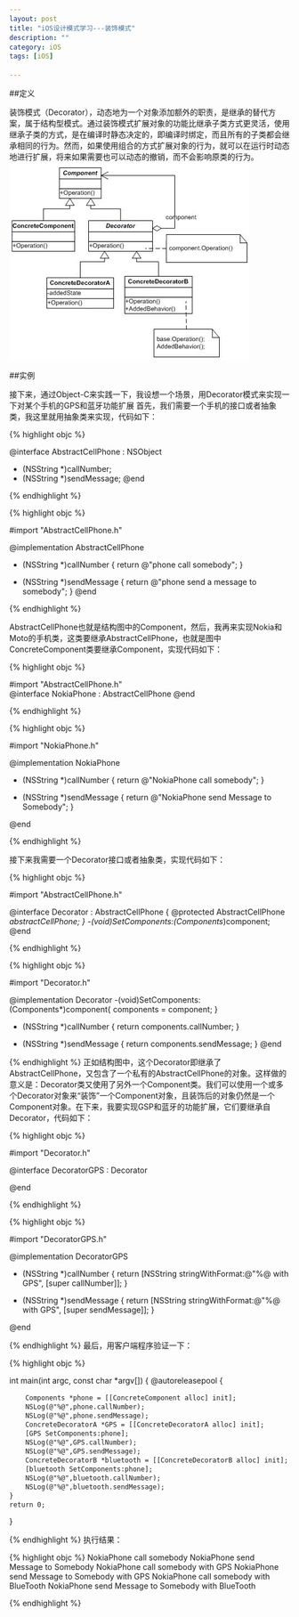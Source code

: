 ```yaml
---
layout: post   
title: "iOS设计模式学习---装饰模式"  
description: ""  
category: iOS  
tags: [iOS]  

---
```




##定义

装饰模式（Decorator），动态地为一个对象添加额外的职责，是继承的替代方案，属于结构型模式。通过装饰模式扩展对象的功能比继承子类方式更灵活，使用继承子类的方式，是在编译时静态决定的，即编译时绑定，而且所有的子类都会继承相同的行为。然而，如果使用组合的方式扩展对象的行为，就可以在运行时动态地进行扩展，将来如果需要也可以动态的撤销，而不会影响原类的行为。   
![图片](/images/2013-7-14.jpg)  

##实例
 
接下来，通过Object-C来实践一下，我设想一个场景，用Decorator模式来实现一下对某个手机的GPS和蓝牙功能扩展
首先，我们需要一个手机的接口或者抽象类，我这里就用抽象类来实现，代码如下：


{% highlight objc %}

@interface AbstractCellPhone : NSObject
- (NSString *)callNumber;
- (NSString *)sendMessage;
@end


{% endhighlight %}

{% highlight objc %}

#import "AbstractCellPhone.h"

@implementation AbstractCellPhone

- (NSString *)callNumber
{
    return @"phone call somebody";
}

- (NSString *)sendMessage
{
    return @"phone send a message to somebody";
}
@end

{% endhighlight %}

AbstractCellPhone也就是结构图中的Component，然后，我再来实现Nokia和Moto的手机类，这类要继承AbstractCellPhone，也就是图中ConcreteComponent类要继承Component，实现代码如下：

{% highlight objc %}

#import "AbstractCellPhone.h"   
@interface NokiaPhone : AbstractCellPhone
@end

{% endhighlight %}

{% highlight objc %}

#import "NokiaPhone.h"

@implementation NokiaPhone

- (NSString *)callNumber
{
    return @"NokiaPhone call somebody";
}

- (NSString *)sendMessage
{
    return @"NokiaPhone send Message to Somebody";
}

@end

{% endhighlight %}

接下来我需要一个Decorator接口或者抽象类，实现代码如下：

{% highlight objc %}

#import "AbstractCellPhone.h"

@interface Decorator : AbstractCellPhone
{
@protected AbstractCellPhone *abstractCellPhone;
}
-(void)SetComponents:(Components*)component;
@end

{% endhighlight %}

{% highlight objc %}

#import "Decorator.h"

@implementation Decorator
-(void)SetComponents:(Components*)component{
    components = component;
}

- (NSString *)callNumber
{
    return components.callNumber;
}

- (NSString *)sendMessage
{
    return components.sendMessage;
}
@end

{% endhighlight %}
正如结构图中，这个Decorator即继承了AbstractCellPhone，又包含了一个私有的AbstractCellPhone的对象。这样做的意义是：Decorator类又使用了另外一个Component类。我们可以使用一个或多个Decorator对象来“装饰”一个Component对象，且装饰后的对象仍然是一个Component对象。在下来，我要实现GSP和蓝牙的功能扩展，它们要继承自Decorator，代码如下：


{% highlight objc %}

#import "Decorator.h"

@interface DecoratorGPS : Decorator

@end

{% endhighlight %}

{% highlight objc %}

#import "DecoratorGPS.h"

@implementation DecoratorGPS

- (NSString *)callNumber
{
    return [NSString stringWithFormat:@"%@ with GPS", [super callNumber]];
}

- (NSString *)sendMessage
{
    return [NSString stringWithFormat:@"%@ with GPS", [super sendMessage]];
}

@end

{% endhighlight %}
最后，用客户端程序验证一下：

{% highlight objc %}

int main(int argc, const char *argv[])
{
    @autoreleasepool {
        
        Components *phone = [[ConcreteComponent alloc] init];
        NSLog(@"%@",phone.callNumber);
        NSLog(@"%@",phone.sendMessage);
        ConcreteDecoratorA *GPS = [[ConcreteDecoratorA alloc] init];
        [GPS SetComponents:phone];
        NSLog(@"%@",GPS.callNumber);
        NSLog(@"%@",GPS.sendMessage);
        ConcreteDecoratorB *bluetooth = [[ConcreteDecoratorB alloc] init];
        [bluetooth SetComponents:phone];
        NSLog(@"%@",bluetooth.callNumber);
        NSLog(@"%@",bluetooth.sendMessage);
    }
    return 0;
}

{% endhighlight %}
执行结果：

{% highlight objc %}
 NokiaPhone call somebody
 NokiaPhone send Message to Somebody
 NokiaPhone call somebody with GPS
 NokiaPhone send Message to Somebody with GPS
 NokiaPhone call somebody with BlueTooth
 NokiaPhone send Message to Somebody with BlueTooth
 
{% endhighlight %}